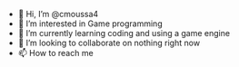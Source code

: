 - 👋 Hi, I’m @cmoussa4
- 👀 I’m interested in Game programming
- 🌱 I’m currently learning coding and using a game engine
- 💞️ I’m looking to collaborate on nothing right now
- 📫 How to reach me 

<!---
cmoussa4/cmoussa4 is a ✨ special ✨ repository because its `README.md` (this file) appears on your GitHub profile.
You can click the Preview link to take a look at your changes.
--->
